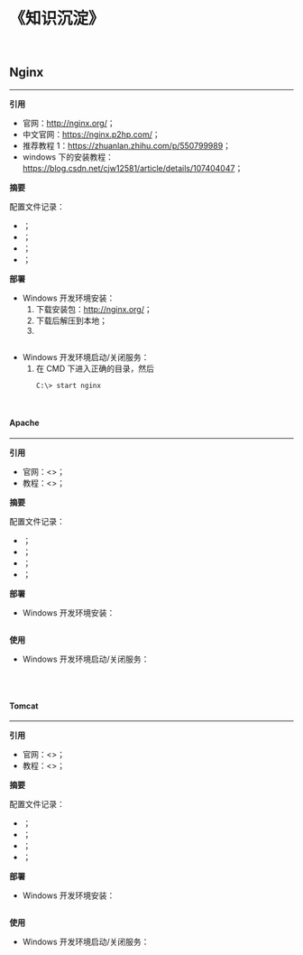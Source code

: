 # 《知识沉淀》

<br>

## Nginx

---

**引用**

- 官网：<http://nginx.org/>；
- 中文官网：<https://nginx.p2hp.com/>；
- 推荐教程 1：<https://zhuanlan.zhihu.com/p/550799989>；
- windows 下的安装教程：<https://blog.csdn.net/cjw12581/article/details/107404047>；

**摘要**

配置文件记录：

- ；
- ；
- ；
- ；

**部署**

- Windows 开发环境安装：
  1.  下载安装包：<http://nginx.org/>；
  2.  下载后解压到本地；
  3.
  ```

  ```
- Windows 开发环境启动/关闭服务：
  1.  在 CMD 下进入正确的目录，然后
      ```
      C:\> start nginx
      ```

<br>

#### Apache

---

**引用**

- 官网：<>；
- 教程：<>；

**摘要**

配置文件记录：

- ；
- ；
- ；
- ；

**部署**

- Windows 开发环境安装：

  ```

  ```

**使用**

- Windows 开发环境启动/关闭服务：

  ```

  ```

<br>

#### Tomcat

---

**引用**

- 官网：<>；
- 教程：<>；

**摘要**

配置文件记录：

- ；
- ；
- ；
- ；

**部署**

- Windows 开发环境安装：

  ```

  ```

**使用**

- Windows 开发环境启动/关闭服务：

  ```

  ```

<br>
